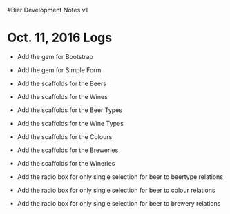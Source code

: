#Bier Development Notes v1

Oct. 11, 2016 Logs
====================
- Add the gem for Bootstrap
- Add the gem for Simple Form
- Add the scaffolds for the Beers
- Add the scaffolds for the Wines
- Add the scaffolds for the Beer Types
- Add the scaffolds for the Wine Types
- Add the scaffolds for the Colours
- Add the scaffolds for the Breweries
- Add the scaffolds for the Wineries

- Add the radio box for only single selection for beer to beertype relations
- Add the radio box for only single selection for beer to colour relations
- Add the radio box for only single selection for beer to brewery relations